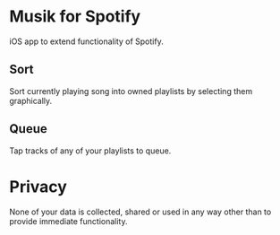 # Musik for Spotify
iOS app to extend functionality of Spotify.
## Sort
Sort currently playing song into owned playlists by selecting them graphically.
## Queue
Tap tracks of any of your playlists to queue.

# Privacy
None of your data is collected, shared or used in any way other than to provide immediate functionality.
